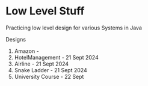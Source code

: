 # Low Level Stuff

Practicing low level design for various Systems in Java

Designs

1. Amazon - 
2. HotelManagement - 21 Sept 2024
3. Airline - 21 Sept 2024 
4. Snake Ladder - 21 Sept 2024  
5. University Course - 22 Sept 


